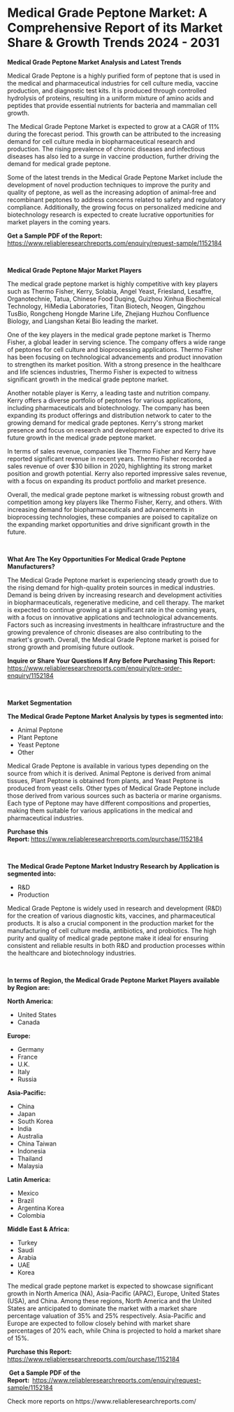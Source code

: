 <p><h1>Medical Grade Peptone Market: A Comprehensive Report of its Market Share & Growth Trends 2024 - 2031</h1></p><p><strong>Medical Grade Peptone Market Analysis and Latest Trends</strong></p>
<p><p>Medical Grade Peptone is a highly purified form of peptone that is used in the medical and pharmaceutical industries for cell culture media, vaccine production, and diagnostic test kits. It is produced through controlled hydrolysis of proteins, resulting in a uniform mixture of amino acids and peptides that provide essential nutrients for bacteria and mammalian cell growth.</p><p>The Medical Grade Peptone Market is expected to grow at a CAGR of 11% during the forecast period. This growth can be attributed to the increasing demand for cell culture media in biopharmaceutical research and production. The rising prevalence of chronic diseases and infectious diseases has also led to a surge in vaccine production, further driving the demand for medical grade peptone.</p><p>Some of the latest trends in the Medical Grade Peptone Market include the development of novel production techniques to improve the purity and quality of peptone, as well as the increasing adoption of animal-free and recombinant peptones to address concerns related to safety and regulatory compliance. Additionally, the growing focus on personalized medicine and biotechnology research is expected to create lucrative opportunities for market players in the coming years.</p></p>
<p><strong>Get a Sample PDF of the Report:&nbsp;</strong> <a href="https://www.reliableresearchreports.com/enquiry/request-sample/1152184">https://www.reliableresearchreports.com/enquiry/request-sample/1152184</a></p>
<p>&nbsp;</p>
<p><strong>Medical Grade Peptone Major Market Players</strong></p>
<p><p>The medical grade peptone market is highly competitive with key players such as Thermo Fisher, Kerry, Solabia, Angel Yeast, Friesland, Lesaffre, Organotechnie, Tatua, Chinese Food Duqing, Guizhou Xinhua Biochemical Technology, HiMedia Laboratories, Titan Biotech, Neogen, Qingzhou TusBio, Rongcheng Hongde Marine Life, Zhejiang Huzhou Confluence Biology, and Liangshan Ketai Bio leading the market.</p><p>One of the key players in the medical grade peptone market is Thermo Fisher, a global leader in serving science. The company offers a wide range of peptones for cell culture and bioprocessing applications. Thermo Fisher has been focusing on technological advancements and product innovation to strengthen its market position. With a strong presence in the healthcare and life sciences industries, Thermo Fisher is expected to witness significant growth in the medical grade peptone market.</p><p>Another notable player is Kerry, a leading taste and nutrition company. Kerry offers a diverse portfolio of peptones for various applications, including pharmaceuticals and biotechnology. The company has been expanding its product offerings and distribution network to cater to the growing demand for medical grade peptones. Kerry's strong market presence and focus on research and development are expected to drive its future growth in the medical grade peptone market.</p><p>In terms of sales revenue, companies like Thermo Fisher and Kerry have reported significant revenue in recent years. Thermo Fisher recorded a sales revenue of over $30 billion in 2020, highlighting its strong market position and growth potential. Kerry also reported impressive sales revenue, with a focus on expanding its product portfolio and market presence.</p><p>Overall, the medical grade peptone market is witnessing robust growth and competition among key players like Thermo Fisher, Kerry, and others. With increasing demand for biopharmaceuticals and advancements in bioprocessing technologies, these companies are poised to capitalize on the expanding market opportunities and drive significant growth in the future.</p></p>
<p>&nbsp;</p>
<p><strong>What Are The Key Opportunities For Medical Grade Peptone Manufacturers?</strong></p>
<p><p>The Medical Grade Peptone market is experiencing steady growth due to the rising demand for high-quality protein sources in medical industries. Demand is being driven by increasing research and development activities in biopharmaceuticals, regenerative medicine, and cell therapy. The market is expected to continue growing at a significant rate in the coming years, with a focus on innovative applications and technological advancements. Factors such as increasing investments in healthcare infrastructure and the growing prevalence of chronic diseases are also contributing to the market's growth. Overall, the Medical Grade Peptone market is poised for strong growth and promising future outlook.</p></p>
<p><strong>Inquire or Share Your Questions If Any Before Purchasing This Report:</strong> <a href="https://www.reliableresearchreports.com/enquiry/pre-order-enquiry/1152184">https://www.reliableresearchreports.com/enquiry/pre-order-enquiry/1152184</a></p>
<p>&nbsp;</p>
<p><strong>Market Segmentation</strong></p>
<p><strong>The Medical Grade Peptone Market Analysis by types is segmented into:</strong></p>
<p><ul><li>Animal Peptone</li><li>Plant Peptone</li><li>Yeast Peptone</li><li>Other</li></ul></p>
<p><p>Medical Grade Peptone is available in various types depending on the source from which it is derived. Animal Peptone is derived from animal tissues, Plant Peptone is obtained from plants, and Yeast Peptone is produced from yeast cells. Other types of Medical Grade Peptone include those derived from various sources such as bacteria or marine organisms. Each type of Peptone may have different compositions and properties, making them suitable for various applications in the medical and pharmaceutical industries.</p></p>
<p><strong>Purchase this Report:&nbsp;</strong><a href="https://www.reliableresearchreports.com/purchase/1152184">https://www.reliableresearchreports.com/purchase/1152184</a></p>
<p>&nbsp;</p>
<p><strong>The Medical Grade Peptone Market Industry Research by Application is segmented into:</strong></p>
<p><ul><li>R&D</li><li>Production</li></ul></p>
<p><p>Medical Grade Peptone is widely used in research and development (R&D) for the creation of various diagnostic kits, vaccines, and pharmaceutical products. It is also a crucial component in the production market for the manufacturing of cell culture media, antibiotics, and probiotics. The high purity and quality of medical grade peptone make it ideal for ensuring consistent and reliable results in both R&D and production processes within the healthcare and biotechnology industries.</p></p>
<p>&nbsp;</p>
<p><strong>In terms of Region, the Medical Grade Peptone Market Players available by Region are:</strong></p>
<p>
    <p> <strong> North America: </strong>
        <ul>
            <li>United States</li>
            <li>Canada</li>
        </ul>
        </p> 
    <p> <strong> Europe: </strong>
        <ul>
            <li>Germany</li>
            <li>France</li>
            <li>U.K.</li>
            <li>Italy</li>
            <li>Russia</li>
        </ul>
        </p> 
    <p> <strong> Asia-Pacific: </strong>
        <ul>
            <li>China</li>
            <li>Japan</li>
            <li>South Korea</li>
            <li>India</li>
            <li>Australia</li>
            <li>China Taiwan</li>
            <li>Indonesia</li>
            <li>Thailand</li>
            <li>Malaysia</li>
        </ul>
        </p> 
    <p> <strong> Latin America: </strong>
        <ul>
            <li>Mexico</li>
            <li>Brazil</li>
            <li>Argentina Korea</li>
            <li>Colombia</li>
        </ul>
        </p> 
    <p> <strong> Middle East & Africa: </strong>
        <ul>
            <li>Turkey</li>
            <li>Saudi</li>
            <li>Arabia</li>
            <li>UAE</li>
            <li>Korea</li>
        </ul>
    </p>
    </p>
<p><p>The medical grade peptone market is expected to showcase significant growth in North America (NA), Asia-Pacific (APAC), Europe, United States (USA), and China. Among these regions, North America and the United States are anticipated to dominate the market with a market share percentage valuation of 35% and 25% respectively. Asia-Pacific and Europe are expected to follow closely behind with market share percentages of 20% each, while China is projected to hold a market share of 15%.</p></p>
<p><strong>Purchase this Report: </strong><a href="https://www.reliableresearchreports.com/purchase/1152184">https://www.reliableresearchreports.com/purchase/1152184</a></p>
<p>&nbsp;<strong>Get a Sample PDF of the Report:&nbsp;&nbsp;</strong><a href="https://www.reliableresearchreports.com/enquiry/request-sample/1152184">https://www.reliableresearchreports.com/enquiry/request-sample/1152184</a></p>
<p><strong></strong></p>
<p>Check more reports on https://www.reliableresearchreports.com/</p>